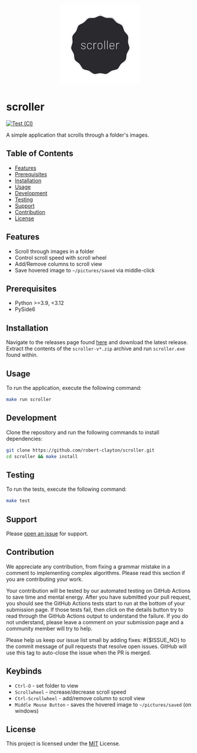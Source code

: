 <center><img src=./res/logo.png></center>

# scroller
[![Test (CI)](https://github.com/robert-clayton/scroller/actions/workflows/test.yml/badge.svg)](https://github.com/robert-clayton/scroller/actions/workflows/test.yml)

A simple application that scrolls through a folder's images.

## Table of Contents
- [Features](#features)
- [Prerequisites](#prerequisites)
- [Installation](#installation)
- [Usage](#usage)
- [Development](#development)
- [Testing](#testing)
- [Support](#support)
- [Contribution](#contribution)
- [License](#license)

## Features
- Scroll through images in a folder
- Control scroll speed with scroll wheel
- Add/Remove columns to scroll view
- Save hovered image to `~/pictures/saved` via middle-click

## Prerequisites
- Python >=3.9, <3.12
- PySide6

## Installation
Navigate to the releases page found [here](https://github.com/robert-clayton/scroller/releases) and download the latest release. Extract the contents of the `scroller-v*.zip` archive and run `scroller.exe` found within.

## Usage
To run the application, execute the following command:
```sh
make run scroller
```

## Development
Clone the repository and run the following commands to install dependencies:
```sh
git clone https://github.com/robert-clayton/scroller.git
cd scroller && make install
```

## Testing
To run the tests, execute the following command:
```sh
make test
```

## Support
Please [open an issue](https://github.com/robert-clayton/scroller/issues/new) for support.

## Contribution
We appreciate any contribution, from fixing a grammar mistake in a comment to implementing complex algorithms. Please read this section if you are contributing your work.

Your contribution will be tested by our automated testing on GitHub Actions to save time and mental energy. After you have submitted your pull request, you should see the GitHub Actions tests start to run at the bottom of your submission page. If those tests fail, then click on the details button try to read through the GitHub Actions output to understand the failure. If you do not understand, please leave a comment on your submission page and a community member will try to help.

Please help us keep our issue list small by adding fixes: #{$ISSUE_NO} to the commit message of pull requests that resolve open issues. GitHub will use this tag to auto-close the issue when the PR is merged.

## Keybinds
- `Ctrl-O` - set folder to view
- `Scrollwheel` - increase/decrease scroll speed
- `Ctrl-Scrollwheel` - add/remove column to scroll view
- `Middle Mouse Button` - saves the hovered image to `~/pictures/saved` (on windows)

## License
This project is licensed under the [MIT](LICENSE) License. 